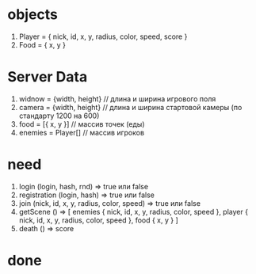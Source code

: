 
# objects
1. Player = { nick, id, x, y, radius, color, speed, score }
2. Food = { x, y }
# Server Data
1. widnow = {width, height} // длина и ширина игрового поля
2. camera = {width, height} // длина и ширина стартовой камеры (по стандарту 1200 на 600)
3. food = [{ x, y }] // массив точек (еды)
4. enemies = Player[] // массив игроков
# need
1. login (login, hash, rnd) => true или false
2. registration (login, hash) => true или false
3. join (nick, id, x, y, radius, color, speed) => true или false
4. getScene () => [ 
    enemies { nick, id, x, y, radius, color, speed }, 
    player { nick, id, x, y, radius, color, speed }, 
    food { x, y } 
]
5. death () => score

# done

